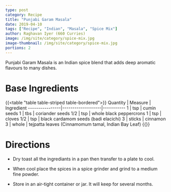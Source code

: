 ```yaml
---
type: post
category: Recipe
title: "Punjabi Garam Masala"
date: 2019-04-10
tags: ["Recipe", "Indian", "Masala", "Spice Mix"]
author: Raghavan Iyer (660 Curries)
image: /img/site/category/spice-mix.jpg
image-thumbnail: /img/site/category/spice-mix.jpg
portions: 2
---
```


Punjabi Garam Masala is an Indian spice blend that adds deep aromatic flavours to many dishes.
<!--more-->

# Base Ingredients

{{<table "table table-striped table-bordered">}}
Quantity		| Measure 			| Ingredient
----------------|-------------------|-----------
1				| tsp				| cumin seeds
1				| tbs				| coriander seeds
1/2 			| tsp				| whole black peppercrons
1				| tsp				| cloves
1/2				| tsp				| black cardamom seeds (badi elacichi)
3				| sticks			| cinnamon
3				| whole				| tejpatta leaves (Cinnamomum tamal, Indian Bay Leaf)
{{</table>}}

# Directions

* Dry toast all the ingrediants in a pan then transfer to a plate to cool.

* When cool place the spices in a spice grinder and grind to a medium fine powder.

* Store in an air-tight container or jar. It will keep for several months.